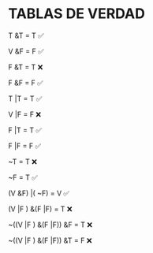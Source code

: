 # TABLAS DE VERDAD

T &T = T ✅

V &F = F ✅

F &T = T ❌

F &F = F ✅

T |T = T ✅

V |F = F ❌

F |T = T ✅

F |F = F ✅

~T = T ❌

~F = T ✅

(V &F) |( ~F) = V ✅

(V |F ) &(F |F) = T ❌

~((V |F ) &(F |F)) &F = T ❌

~((V |F ) &(F |F)) &T = F ❌
